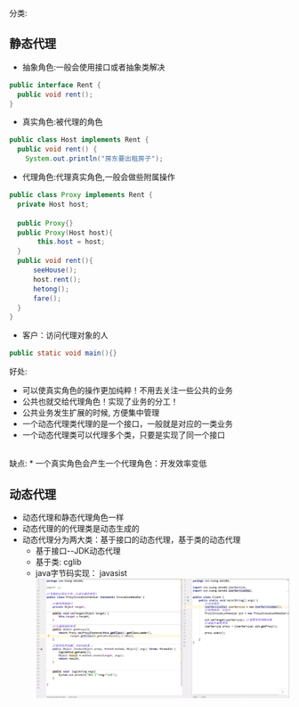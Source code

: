 分类:
## 静态代理
* 抽象角色:一般会使用接口或者抽象类解决
```java
public interface Rent {
  public void rent();
}
```
* 真实角色:被代理的角色
```java
public class Host implements Rent {
  public void rent() {
    System.out.println("房东要出租房子");
```
* 代理角色:代理真实角色,一般会做些附属操作
```java
public class Proxy implements Rent {
  private Host host;
  
  public Proxy{}
  public Proxy(Host host){
       this.host = host;
  }
  public void rent(){
      seeHouse();
      host.rent();
      hetong();
      fare();
  }
}
```
* 客户：访问代理对象的人
```java
public static void main(){}
```
好处:
* 可以使真实角色的操作更加纯粹！不用去关注一些公共的业务
* 公共也就交给代理角色！实现了业务的分工！
* 公共业务发生扩展的时候, 方便集中管理
* 一个动态代理类代理的是一个接口，一般就是对应的一类业务
* 一个动态代理类可以代理多个类，只要是实现了同一个接口
<br>
缺点:
* 一个真实角色会产生一个代理角色：开发效率变低

## 动态代理
* 动态代理和静态代理角色一样
* 动态代理的的代理类是动态生成的
* 动态代理分为两大类：基于接口的动态代理，基于类的动态代理
  * 基于接口--JDK动态代理
  * 基于类: cglib
  * java字节码实现： javasist
![](https://github.com/weluck/javaweb_gogogo-/blob/master/Java/Spring/%E5%9B%BE%E7%89%87/dymaticProxy.png)
